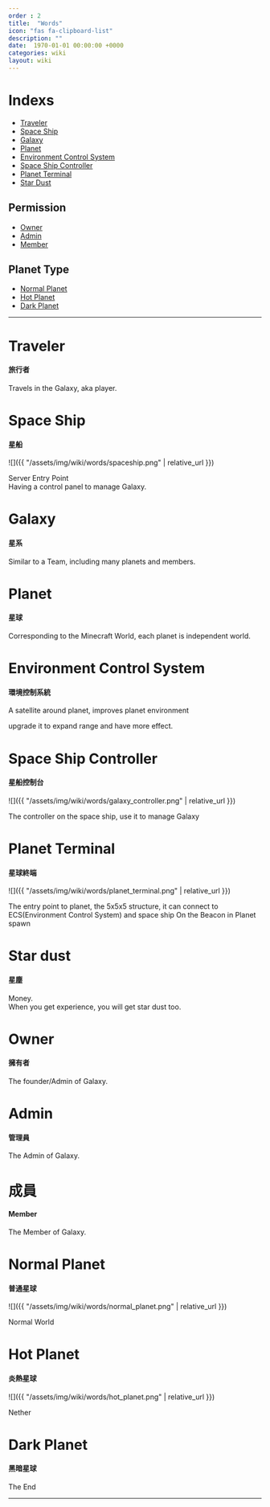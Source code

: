 ```yaml
---
order : 2
title:  "Words"
icon: "fas fa-clipboard-list"
description: ""
date:  1970-01-01 00:00:00 +0000
categories: wiki
layout: wiki
---
```


# Indexs

- [Traveler](#Traveler)
- [Space Ship](#SpaceShip)
- [Galaxy](#Galaxy)
- [Planet](#Planet)
- [Environment Control System](#ECS)
- [Space Ship Controller](#SpaceShipController)
- [Planet Terminal](#PlanetTerminal)
- [Star Dust](#StarDust)

## Permission

- [Owner](#Owner)
- [Admin](#Admin)
- [Member](#Member)

## Planet Type

- [Normal Planet](#NormalPlanet)
- [Hot Planet](#HotPlanet)
- [Dark Planet](#DarkPlanet)

---

<a name="Traveler">

# Traveler
#### 旅行者

Travels in the Galaxy, aka player.

<a name="SpaceShip">

# Space Ship
#### 星船

![]({{ "/assets/img/wiki/words/spaceship.png" | relative_url }})

Server Entry Point  
Having a control panel to manage Galaxy.

<a name="Galaxy">

# Galaxy
#### 星系

Similar to a Team, including many planets and members.

<a name="Planet">

# Planet
#### 星球

Corresponding to the Minecraft World, each planet is independent world.

<a name="ECS">

# Environment Control System
#### 環境控制系統

A satellite around planet, improves planet environment  

upgrade it to expand range and have more effect.

<a name="SpaceShipController">

# Space Ship Controller
#### 星船控制台

![]({{ "/assets/img/wiki/words/galaxy_controller.png" | relative_url }})

The controller on the space ship, use it to manage Galaxy

<a name="PlanetTerminal">

# Planet Terminal
#### 星球終端

![]({{ "/assets/img/wiki/words/planet_terminal.png" | relative_url }})

The entry point to planet, the 5x5x5 structure, it can connect to ECS(Environment Control System) and space ship
On the Beacon in Planet spawn

<a name="StarDust">

# Star dust
#### 星塵

Money.  
When you get experience, you will get star dust too.
  
<a name="Owner">

# Owner
#### 擁有者

The founder/Admin of Galaxy.

<a name="Admin">

# Admin
#### 管理員

The Admin of Galaxy.

<a name="Member">

# 成員
#### Member

The Member of Galaxy.

<a name="NormalPlanet">

# Normal Planet
#### 普通星球

![]({{ "/assets/img/wiki/words/normal_planet.png" | relative_url }})

Normal World

<a name="HotPlanet">

# Hot Planet
#### 炎熱星球

![]({{ "/assets/img/wiki/words/hot_planet.png" | relative_url }})

Nether

<a name="DarkPlanet">

# Dark Planet
#### 黑暗星球

The End

---
